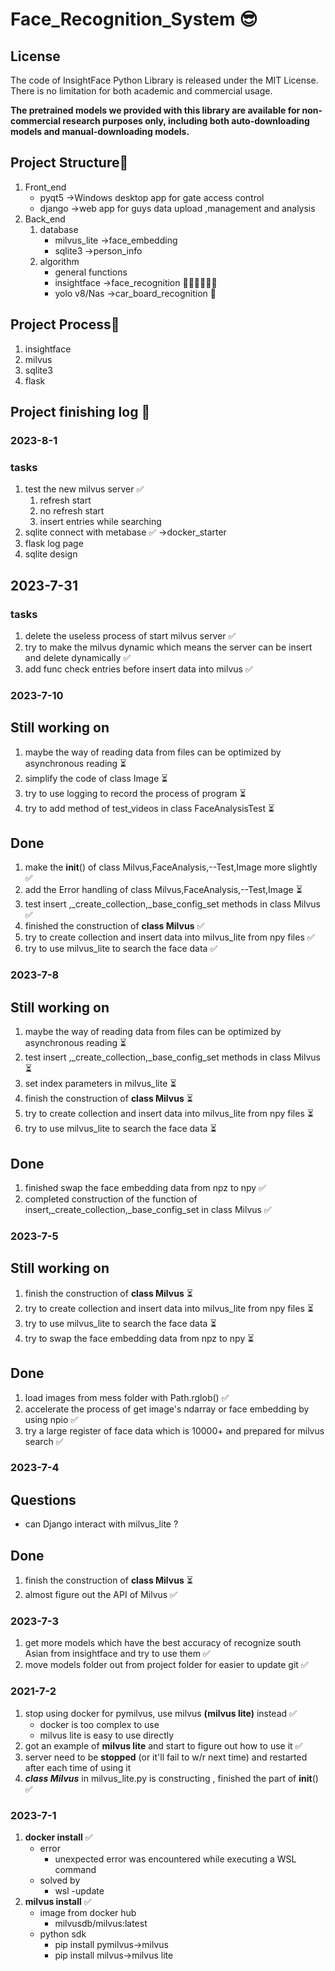 # Face_Recognition_System 😎

## License

The code of InsightFace Python Library is released under the MIT License. There is no limitation for both academic and commercial usage.

**The pretrained models we provided with this library are available for non-commercial research purposes only, including both auto-downloading models and manual-downloading models.**

## Project Structure🌲
1. Front_end
   - pyqt5 ->Windows desktop app for gate access control
   - django ->web app for guys data upload ,management and analysis
2. Back_end
   1. database
      - milvus_lite ->face_embedding 
      - sqlite3     ->person_info
    2. algorithm
       - general functions
       - insightface ->face_recognition 👩🏻‍🎓👨🏻‍🎓
       - yolo v8/Nas ->car_board_recognition 🚗

## Project Process🌈
1. insightface
2. milvus
3. sqlite3
5. flask

## Project finishing log 📝
### 2023-8-1
### tasks
1. test the new milvus server ✅
   1. refresh start
   2. no refresh start
   3. insert entries while searching 
2. sqlite connect with metabase ✅ ->docker_starter
3. flask log page
4. sqlite design


## 2023-7-31
### tasks
1.  delete the useless process of start milvus server ✅
2. try to make the milvus dynamic which means the server can be insert and delete dynamically ✅ 
3. add func check entries before insert data into milvus ✅


### 2023-7-10
## Still working on
1. maybe the way of reading data from files can be optimized by asynchronous reading ⏳
2. simplify the code of class Image ⏳
3. try to use logging to record the process of program ⏳
4. try to add method of test_videos in class FaceAnalysisTest ⏳

## Done
1. make the __init__() of class Milvus,FaceAnalysis,--Test,Image more slightly ✅
2. add the Error handling of class Milvus,FaceAnalysis,--Test,Image ⏳
3. test insert ,_create_collection,_base_config_set methods in class Milvus ✅
4. finished the construction of  **class Milvus** ✅
5. try to create collection and insert data into milvus_lite from npy files ✅
6. try to use milvus_lite to search the face data ✅

### 2023-7-8
## Still working on
1. maybe the way of reading data from files can be optimized by asynchronous reading ⏳
2. test insert ,_create_collection,_base_config_set methods in class Milvus ⏳
3. set index parameters in milvus_lite ⏳
4. finish the construction of  **class Milvus** ⏳
5. try to create collection and insert data into milvus_lite from npy files ⏳
6. try to use milvus_lite to search the face data ⏳
## Done
1. finished swap the face embedding data from npz to npy ✅
2. completed construction of the function of insert,_create_collection,_base_config_set in class Milvus ✅

### 2023-7-5
## Still working on
1. finish the construction of  **class Milvus** ⏳
2. try to create collection and insert data into milvus_lite from npy files ⏳
3. try to use milvus_lite to search the face data ⏳
4. try to swap the face embedding data from npz to npy ⏳
## Done
1. load images from mess folder with Path.rglob() ✅
2. accelerate the process of get image's ndarray or face embedding  by using npio ✅
3. try a large register of face data which is 10000+ and prepared for milvus search ✅


### 2023-7-4
## Questions
 - can Django interact with milvus_lite ?
## Done
1. finish the construction of  **class Milvus** ⏳
2. almost figure out the API of Milvus ✅


### 2023-7-3
1. get more models which have the best accuracy of recognize south Asian from insightface and try to use them ✅
2. move models folder out from project folder for easier to update git ✅

### 2021-7-2
1. stop using docker for pymilvus, use milvus **(milvus lite)** instead  ✅
   - docker is too complex to use
   - milvus lite is easy to use directly
2. got an example of **milvus lite** and start to figure out how to use it ✅
3. server need to be **stopped** (or it'll fail to w/r next time) and restarted after each time of using it
4. ***class Milvus*** in milvus_lite.py is constructing , finished the part of __init__() ✅

### 2023-7-1
1. **docker install** ✅
   - error
       - unexpected error was encountered while executing a WSL command
   - solved by
     - wsl -update
2. **milvus install** ✅
   - image from docker hub
       - milvusdb/milvus:latest
   - python sdk
     - pip install pymilvus->milvus
     - pip install milvus->milvus lite